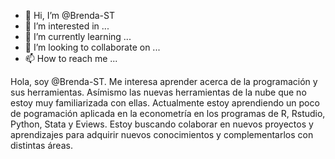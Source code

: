 - 👋 Hi, I’m @Brenda-ST
- 👀 I’m interested in ...
- 🌱 I’m currently learning ...
- 💞️ I’m looking to collaborate on ...
- 📫 How to reach me ...

<!---
Brenda-ST/Brenda-ST is a ✨ special ✨ repository because its `README.md` (this file) appears on your GitHub profile.
You can click the Preview link to take a look at your changes.
--->
Hola, soy  @Brenda-ST. Me  interesa aprender acerca de la programación y sus herramientas. Asímismo las nuevas herramientas de  la nube que no estoy muy familiarizada con ellas.
Actualmente estoy aprendiendo un poco de pogramación aplicada en la econometría en los programas de R, Rstudio, Python, Stata y Eviews. 
Estoy buscando colaborar en nuevos proyectos y aprendizajes para adquirir nuevos conocimientos y complementarlos con distintas áreas. 
